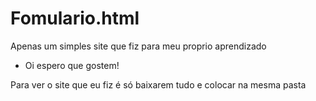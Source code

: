 # Fomulario.html
Apenas um simples site que fiz para meu proprio aprendizado

  - Oi espero que gostem!

Para ver o site que eu fiz é só baixarem tudo e colocar na mesma pasta
